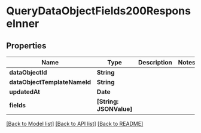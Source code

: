 # QueryDataObjectFields200ResponseInner

## Properties
Name | Type | Description | Notes
------------ | ------------- | ------------- | -------------
**dataObjectId** | **String** |  | 
**dataObjectTemplateNameId** | **String** |  | 
**updatedAt** | **Date** |  | 
**fields** | **[String: JSONValue]** |  | 

[[Back to Model list]](../README.md#documentation-for-models) [[Back to API list]](../README.md#documentation-for-api-endpoints) [[Back to README]](../README.md)


